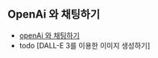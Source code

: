 ## OpenAi 와 채팅하기
- [openAi 와 채팅하기](docs/01_openChat/02.%20openAi%20와%20채팅하기.md)
- todo [DALL-E 3를 이용한 이미지 생성하기]

